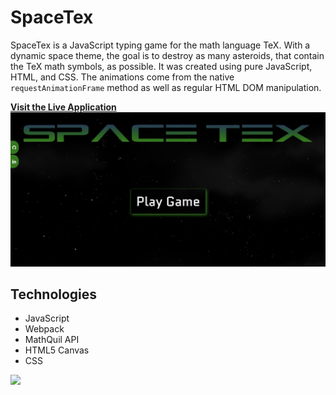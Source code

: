 # SpaceTex 
SpaceTex is a JavaScript typing game for the math language TeX. With a dynamic space theme, the goal is to destroy as many asteroids, that contain the TeX math symbols, as possible. It was created using pure JavaScript, HTML, and CSS. The animations come from the native ``` requestAnimationFrame ``` method as well as regular HTML DOM manipulation. 

**[Visit the Live Application](http://jasontee.me/spaceTeX/)**
![](src/assets/images/Cover.png)

## Technologies 
* JavaScript
* Webpack 
* MathQuil API
* HTML5 Canvas
* CSS

![](src/assets/images/Space.gif)
